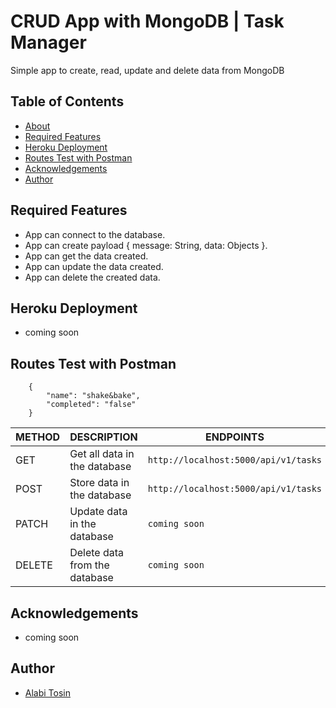 #  CRUD App with MongoDB | Task Manager

Simple app to create, read, update and delete data from MongoDB

## Table of Contents

* [About](#crud-app-with-mongodb)
* [Required Features](#required-features)
* [Heroku Deployment](#heroku-deployment)
* [Routes Test with Postman](#routes-test-with-postman)
* [Acknowledgements](#acknowledgements)
* [Author](#author)

## Required Features

* App can connect to the database.
* App can create payload { message: String, data: Objects }. 
* App can get the data created.
* App can update the data created.
* App can delete the created data.

## Heroku Deployment
* coming soon

## Routes Test with Postman
```shell
    {
        "name": "shake&bake",
        "completed": "false"
    }
```
| METHOD | DESCRIPTION                             | ENDPOINTS
| ------ | --------------------------------------- | -------------------------
| GET    | Get all data in the database            | `http://localhost:5000/api/v1/tasks`
| POST   | Store data in the database              | `http://localhost:5000/api/v1/tasks`
| PATCH  | Update data in the database             | `coming soon`
| DELETE | Delete data from the database           | `coming soon`

## Acknowledgements

* coming soon

## Author

* [Alabi Tosin](https://github.com/alatos2)

